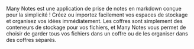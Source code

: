 Many Notes est une application de prise de notes en markdown conçue pour la simplicité ! Créez ou importez facilement vos espaces de stockage et organisez vos idées immédiatement.
Les coffres sont simplement des conteneurs de stockage pour vos fichiers, et Many Notes vous permet de choisir de garder tous vos fichiers dans un coffre ou de les organiser dans des coffres séparés.
